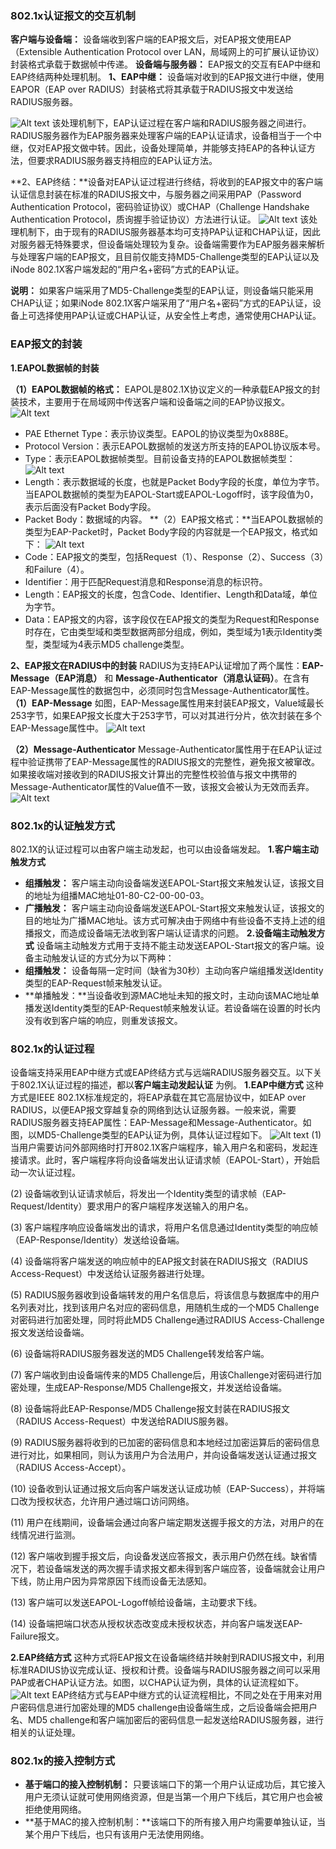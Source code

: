 ### 802.1x认证报文的交互机制
**客户端与设备端：** 设备端收到客户端的EAP报文后，对EAP报文使用EAP（Extensible Authentication Protocol over LAN，局域网上的可扩展认证协议）封装格式承载于数据帧中传递。
**设备端与服务器：** EAP报文的交互有EAP中继和EAP终结两种处理机制。
**1、EAP中继：** 设备端对收到的EAP报文进行中继，使用EAPOR（EAP over RADIUS）封装格式将其承载于RADIUS报文中发送给RADIUS服务器。

![Alt text](./1511586156985.png)
该处理机制下，EAP认证过程在客户端和RADIUS服务器之间进行。RADIUS服务器作为EAP服务器来处理客户端的EAP认证请求，设备相当于一个中继，仅对EAP报文做中转。因此，设备处理简单，并能够支持EAP的各种认证方法，但要求RADIUS服务器支持相应的EAP认证方法。


**2、EAP终结：**设备对EAP认证过程进行终结，将收到的EAP报文中的客户端认证信息封装在标准的RADIUS报文中，与服务器之间采用PAP（Password Authentication Protocol，密码验证协议）或CHAP（Challenge Handshake Authentication Protocol，质询握手验证协议）方法进行认证。 
![Alt text](./1511586263787.png)
该处理机制下，由于现有的RADIUS服务器基本均可支持PAP认证和CHAP认证，因此对服务器无特殊要求，但设备端处理较为复杂。设备端需要作为EAP服务器来解析与处理客户端的EAP报文，且目前仅能支持MD5-Challenge类型的EAP认证以及iNode 802.1X客户端发起的“用户名+密码”方式的EAP认证。

**说明：**
如果客户端采用了MD5-Challenge类型的EAP认证，则设备端只能采用CHAP认证；如果iNode 802.1X客户端采用了“用户名+密码”方式的EAP认证，设备上可选择使用PAP认证或CHAP认证，从安全性上考虑，通常使用CHAP认证。


### EAP报文的封装
**1.EAPOL数据帧的封装**

**（1）EAPOL数据帧的格式：** EAPOL是802.1X协议定义的一种承载EAP报文的封装技术，主要用于在局域网中传送客户端和设备端之间的EAP协议报文。
![Alt text](./1511586889319.png)
- PAE Ethernet Type：表示协议类型。EAPOL的协议类型为0x888E。
-   Protocol Version：表示EAPOL数据帧的发送方所支持的EAPOL协议版本号。
-  Type：表示EAPOL数据帧类型。目前设备支持的EAPOL数据帧类型：
![Alt text](./1511587012417.png)
-    Length：表示数据域的长度，也就是Packet Body字段的长度，单位为字节。当EAPOL数据帧的类型为EAPOL-Start或EAPOL-Logoff时，该字段值为0，表示后面没有Packet Body字段。
-   Packet Body：数据域的内容。
**（2）EAP报文格式：**当EAPOL数据帧的类型为EAP-Packet时，Packet Body字段的内容就是一个EAP报文，格式如下：
![Alt text](./1511587130283.png)
- Code：EAP报文的类型，包括Request（1）、Response（2）、Success（3）和Failure（4）。
-  Identifier：用于匹配Request消息和Response消息的标识符。
-    Length：EAP报文的长度，包含Code、Identifier、Length和Data域，单位为字节。
-   Data：EAP报文的内容，该字段仅在EAP报文的类型为Request和Response时存在，它由类型域和类型数据两部分组成，例如，类型域为1表示Identity类型，类型域为4表示MD5 challenge类型。

**2、EAP报文在RADIUS中的封装**
RADIUS为支持EAP认证增加了两个属性：**EAP-Message（EAP消息）** 和 **Message-Authenticator（消息认证码）**。在含有EAP-Message属性的数据包中，必须同时包含Message-Authenticator属性。
**（1）EAP-Message**
如图，EAP-Message属性用来封装EAP报文，Value域最长253字节，如果EAP报文长度大于253字节，可以对其进行分片，依次封装在多个EAP-Message属性中。
![Alt text](./1511587346189.png)

**（2）Message-Authenticator**
Message-Authenticator属性用于在EAP认证过程中验证携带了EAP-Message属性的RADIUS报文的完整性，避免报文被窜改。如果接收端对接收到的RADIUS报文计算出的完整性校验值与报文中携带的Message-Authenticator属性的Value值不一致，该报文会被认为无效而丢弃。
![Alt text](./1511587417221.png)

### 802.1x的认证触发方式
802.1X的认证过程可以由客户端主动发起，也可以由设备端发起。
**1.客户端主动触发方式**
- **组播触发：** 客户端主动向设备端发送EAPOL-Start报文来触发认证，该报文目的地址为组播MAC地址01-80-C2-00-00-03。
- **广播触发：** 客户端主动向设备端发送EAPOL-Start报文来触发认证，该报文的目的地址为广播MAC地址。该方式可解决由于网络中有些设备不支持上述的组播报文，而造成设备端无法收到客户端认证请求的问题。
**2.设备端主动触发方式**
设备端主动触发方式用于支持不能主动发送EAPOL-Start报文的客户端。设备主动触发认证的方式分为以下两种：
- **组播触发：** 设备每隔一定时间（缺省为30秒）主动向客户端组播发送Identity类型的EAP-Request帧来触发认证。
- **单播触发：**当设备收到源MAC地址未知的报文时，主动向该MAC地址单播发送Identity类型的EAP-Request帧来触发认证。若设备端在设置的时长内没有收到客户端的响应，则重发该报文。

### 802.1x的认证过程
设备端支持采用EAP中继方式或EAP终结方式与远端RADIUS服务器交互。以下关于802.1X认证过程的描述，都以**客户端主动发起认证** 为例。
**1.EAP中继方式**
这种方式是IEEE 802.1X标准规定的，将EAP承载在其它高层协议中，如EAP over RADIUS，以便EAP报文穿越复杂的网络到达认证服务器。一般来说，需要RADIUS服务器支持EAP属性：EAP-Message和Message-Authenticator。如图，以MD5-Challenge类型的EAP认证为例，具体认证过程如下。
![Alt text](./1511587908081.png)
(1) 		当用户需要访问外部网络时打开802.1X客户端程序，输入用户名和密码，发起连接请求。此时，客户端程序将向设备端发出认证请求帧（EAPOL-Start），开始启动一次认证过程。

(2)      设备端收到认证请求帧后，将发出一个Identity类型的请求帧（EAP-Request/Identity）要求用户的客户端程序发送输入的用户名。

(3)      客户端程序响应设备端发出的请求，将用户名信息通过Identity类型的响应帧（EAP-Response/Identity）发送给设备端。

(4)      设备端将客户端发送的响应帧中的EAP报文封装在RADIUS报文（RADIUS Access-Request）中发送给认证服务器进行处理。

(5)      RADIUS服务器收到设备端转发的用户名信息后，将该信息与数据库中的用户名列表对比，找到该用户名对应的密码信息，用随机生成的一个MD5 Challenge对密码进行加密处理，同时将此MD5 Challenge通过RADIUS Access-Challenge报文发送给设备端。

(6)      设备端将RADIUS服务器发送的MD5 Challenge转发给客户端。

(7)      客户端收到由设备端传来的MD5 Challenge后，用该Challenge对密码进行加密处理，生成EAP-Response/MD5 Challenge报文，并发送给设备端。

(8)      设备端将此EAP-Response/MD5 Challenge报文封装在RADIUS报文（RADIUS Access-Request）中发送给RADIUS服务器。

(9)      RADIUS服务器将收到的已加密的密码信息和本地经过加密运算后的密码信息进行对比，如果相同，则认为该用户为合法用户，并向设备端发送认证通过报文（RADIUS Access-Accept）。

(10)   设备收到认证通过报文后向客户端发送认证成功帧（EAP-Success），并将端口改为授权状态，允许用户通过端口访问网络。

(11)   用户在线期间，设备端会通过向客户端定期发送握手报文的方法，对用户的在线情况进行监测。

(12)   客户端收到握手报文后，向设备发送应答报文，表示用户仍然在线。缺省情况下，若设备端发送的两次握手请求报文都未得到客户端应答，设备端就会让用户下线，防止用户因为异常原因下线而设备无法感知。

(13)   客户端可以发送EAPOL-Logoff帧给设备端，主动要求下线。

(14)   设备端把端口状态从授权状态改变成未授权状态，并向客户端发送EAP-Failure报文。

**2.EAP终结方式**
这种方式将EAP报文在设备端终结并映射到RADIUS报文中，利用标准RADIUS协议完成认证、授权和计费。设备端与RADIUS服务器之间可以采用PAP或者CHAP认证方法。如图，以CHAP认证为例，具体的认证流程如下。
![Alt text](./1511588006300.png)
EAP终结方式与EAP中继方式的认证流程相比，不同之处在于用来对用户密码信息进行加密处理的MD5 challenge由设备端生成，之后设备端会把用户名、MD5 challenge和客户端加密后的密码信息一起发送给RADIUS服务器，进行相关的认证处理。

### 802.1x的接入控制方式
- **基于端口的接入控制机制：** 只要该端口下的第一个用户认证成功后，其它接入用户无须认证就可使用网络资源，但是当第一个用户下线后，其它用户也会被拒绝使用网络。
- **基于MAC的接入控制机制：**该端口下的所有接入用户均需要单独认证，当某个用户下线后，也只有该用户无法使用网络。

